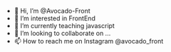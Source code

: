 - 👋 Hi, I’m @Avocado-Front
- 👀 I’m interested in FrontEnd
- 🌱 I’m currently teaching javascript
- 💞️ I’m looking to collaborate on ...
- 📫 How to reach me on Instagram @avocado_front


